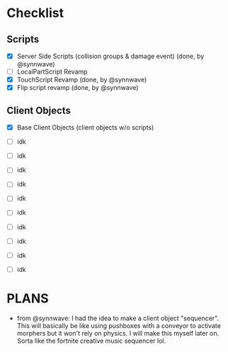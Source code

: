 # Checklist

## Scripts
- [x] Server Side Scripts (collision groups & damage event) (done, by @synnwave)
- [ ] LocalPartScript Revamp
- [x] TouchScript Revamp (done, by @synnwave)
- [x] Flip script revamp (done, by @synnwave)

## Client Objects
- [x] Base Client Objects (client objects w/o scripts)
- [ ] idk
- [ ] idk
- [ ] idk
- [ ] idk
- [ ] idk
- [ ] idk
- [ ] idk
- [ ] idk
- [ ] idk
- [ ] idk



# PLANS
- from @synnwave: I had the idea to make a client object "sequencer". This will basically be like using pushboxes with a conveyor to activate morphers but it won't rely on physics. I will make this myself later on. Sorta like the fortnite creative music sequencer lol.